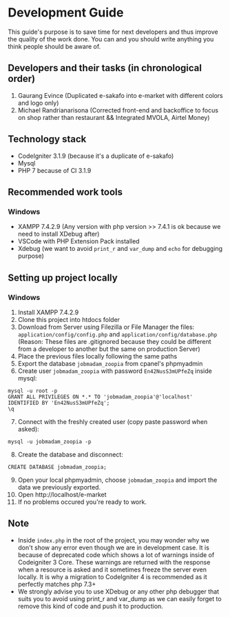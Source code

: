 # Development Guide
This guide's purpose is to save time for next developers and thus improve the quality of the work done.
You can and you should write anything you think people should be aware of.

## Developers and their tasks (in chronological order)
1. Gaurang Evince (Duplicated e-sakafo into e-market with different colors and logo only)
2. Michael Randrianarisona (Corrected front-end and backoffice to focus on shop rather than restaurant && Integrated MVOLA, Airtel Money)


## Technology stack
- CodeIgniter 3.1.9 (because it's a duplicate of e-sakafo)
- Mysql
- PHP 7 because of CI 3.1.9

## Recommended work tools
### Windows
- XAMPP 7.4.2.9 (Any version with php version >> 7.4.1 is ok because we need to install XDebug after)
- VSCode with PHP Extension Pack installed
- Xdebug (we want to avoid `print_r` and `var_dump` and `echo` for debugging purpose)

## Setting up project locally
### Windows
1. Install XAMPP 7.4.2.9
2. Clone this project into htdocs folder
3. Download from Server using Filezilla or File Manager the files: `application/config/config.php` and `application/config/database.php` (Reason: These files are .gitignored because they could be different from a developer to another but the same on production Server)
4. Place the previous files locally following the same paths
5. Export the database `jobmadam_zoopia` from  cpanel's phpmyadmin
6. Create user `jobmadam_zoopia` with password `En42NusS3mUPfeZq` inside mysql:
```
mysql -u root -p
GRANT ALL PRIVILEGES ON *.* TO 'jobmadam_zoopia'@'localhost' IDENTIFIED BY 'En42NusS3mUPfeZq';
\q
```
7. Connect with the freshly created user (copy paste password when asked):
```
mysql -u jobmadam_zoopia -p
```
8. Create the database and disconnect:
```
CREATE DATABASE jobmadam_zoopia;
```
9. Open your local phpmyadmin, choose `jobmadam_zoopia` and import the data we previously exported.
10. Open http://localhost/e-market
11. If no problems occured you're ready to work.

## Note
- Inside `index.php` in the root of the project, you may wonder why we don't show any error even though we are in development case.
It is because of deprecated code which shows a lot of warnings inside of Codeigniter 3 Core. These warnings are returned with the response when a resource is asked and it sometimes freeze the server even locally. It is why a migration to CodeIgniter 4 is recommended as it perfectly matches php 7.3+
- We strongly advise you to use XDebug or any other php debugger that suits you to avoid using print_r and var_dump as we can easily forget to remove this kind of code and push it to production. 
